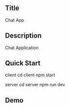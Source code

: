 ## Title
Chat App

## Description
Chat Application

## Quick Start
client
cd client
npm start

server
cd server
npm run dev

## Demo
